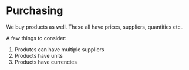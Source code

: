 # Purchasing

We buy products as well.  These all have prices, suppliers, quantities etc..

A few things to consider:
1. Produtcs can have multiple suppliers
2. Products have units
3. Products have currencies

